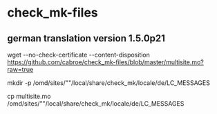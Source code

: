 # check_mk-files

## german translation version 1.5.0p21
wget --no-check-certificate --content-disposition https://github.com/cabroe/check_mk-files/blob/master/multisite.mo?raw=true

mkdir -p /omd/sites/"<sitename>"/local/share/check_mk/locale/de/LC_MESSAGES
  
cp multisite.mo /omd/sites/"<sitename>"/local/share/check_mk/locale/de/LC_MESSAGES

